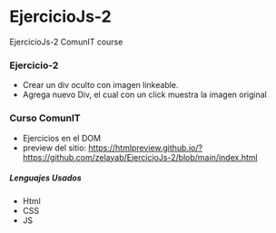 # EjercicioJs-2
EjercicioJs-2 ComunIT course

### Ejercicio-2
- Crear un div oculto con imagen linkeable.
- Agrega nuevo Div, el cual con un click muestra la imagen original

### Curso ComunIT
- Ejercicios en el DOM 
- preview del sitio: https://htmlpreview.github.io/?https://github.com/zelayab/EjercicioJs-2/blob/main/index.html
##### Lenguajes Usados
- Html
- CSS
- JS
